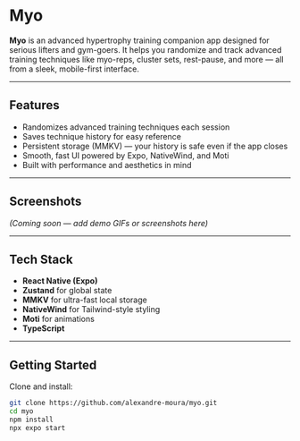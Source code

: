 # Myo

**Myo** is an advanced hypertrophy training companion app designed for serious lifters and gym-goers. It helps you randomize and track advanced training techniques like myo-reps, cluster sets, rest-pause, and more — all from a sleek, mobile-first interface.

---

## Features

- Randomizes advanced training techniques each session
- Saves technique history for easy reference
- Persistent storage (MMKV) — your history is safe even if the app closes
- Smooth, fast UI powered by Expo, NativeWind, and Moti
- Built with performance and aesthetics in mind

---

## Screenshots

*(Coming soon — add demo GIFs or screenshots here)*

---

## Tech Stack

- **React Native (Expo)**
- **Zustand** for global state
- **MMKV** for ultra-fast local storage
- **NativeWind** for Tailwind-style styling
- **Moti** for animations
- **TypeScript**

---

## Getting Started

Clone and install:

```bash
git clone https://github.com/alexandre-moura/myo.git
cd myo
npm install
npx expo start
